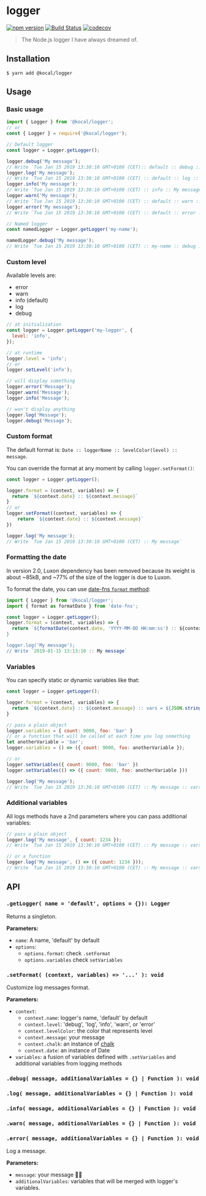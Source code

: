 # logger

[![npm version](https://badge.fury.io/js/%40kocal%2Flogger.svg)](https://badge.fury.io/js/%40kocal%2Flogger)
[![Build Status](https://travis-ci.org/Kocal/logger.svg?branch=master)](https://travis-ci.org/Kocal/logger)
[![codecov](https://codecov.io/gh/Kocal/logger/branch/master/graph/badge.svg)](https://codecov.io/gh/Kocal/logger)

> The Node.js logger I have always dreamed of.

## Installation

```
$ yarn add @kocal/logger
```

## Usage

### Basic usage

```js
import { Logger } from '@kocal/logger';
// or
const { Logger } = require('@kocal/logger');

// Default logger
const logger = Logger.getLogger();

logger.debug('My message');
// Write `Tue Jan 15 2019 13:30:10 GMT+0100 (CET):: default :: debug :: My message`
logger.log('My message');
// Write `Tue Jan 15 2019 13:30:10 GMT+0100 (CET) :: default :: log :: My message`
logger.info('My message');
// Write `Tue Jan 15 2019 13:30:10 GMT+0100 (CET) :: info :: My message`
logger.warn('My message');
// Write `Tue Jan 15 2019 13:30:10 GMT+0100 (CET) :: default :: warn :: My message`
logger.error('My message');
// Write `Tue Jan 15 2019 13:30:10 GMT+0100 (CET) :: default :: error :: My message`

// Named logger
const namedLogger = Logger.getLogger('my-name');

namedLogger.debug('My message');
// Write `Tue Jan 15 2019 13:30:10 GMT+0100 (CET) :: my-name :: debug :: My message`
```

### Custom level

Available levels are:

- error
- warn
- info (default)
- log
- debug

```js
// at initialization
const logger = Logger.getLogger('my-logger', {
  level: 'info',
});

// at runtime
logger.level = 'info'; 
// or 
logger.setLevel('info');
```

```js
// will display something
logger.error('Message'); 
logger.warn('Message');
logger.info('Message');

// won't display anything
logger.log('Message');
logger.debug('Message'); 
```

### Custom format

The default format is: `Date :: loggerName :: levelColor(level) :: message`.

You can override the format at any moment by calling `logger.setFormat()`:

```js
const logger = Logger.getLogger();

logger.format = (context, variables) => {
  return `${context.date} :: ${context.message}`
}
// or
logger.setFormat((context, variables) => {
    return `${context.date} :: ${context.message}`
})

logger.log('My message');
// Write `Tue Jan 15 2019 13:30:10 GMT+0100 (CET) :: My message`
```

### Formatting the date

In version 2.0, Luxon dependency has been removed because its weight is about ~85kB,
and ~77% of the size of the logger is due to Luxon.


To format the date, you can use [date-fns `format` method](https://date-fns.org/v1.30.1/docs/format):

```js
import { Logger } from '@kocal/logger';
import { format as formatDate } from 'date-fns';

const logger = Logger.getLogger();
logger.format = (context, variables) => {
  return `${formatDate(context.date, 'YYYY-MM-DD HH:mm:ss') :: ${context.message}`;
}

logger.log('My message');
// Write `2019-01-15 13:13:10 :: My message`
```


### Variables

You can specify static or dynamic variables like that:

```js
const logger = Logger.getLogger();

logger.format = (context, variables) => {
  return `${context.date} :: ${context.message} :: vars = ${JSON.stringify(variables)}`;
}

// pass a plain object
logger.variables = { count: 9000, foo: 'bar' }
// or a function that will be called at each time you log something
let anotherVariable = 'bar';
logger.variables = () => ({ count: 9000, foo: anotherVariable });

// or
logger.setVariables({ count: 9000, foo: 'bar' })
logger.setVariables(() => ({ count: 9000, foo: anotherVariable }))

logger.log('My message');
// Write `Tue Jan 15 2019 13:30:10 GMT+0100 (CET) :: My message :: vars = {"count":9000,"foo":"bar"}`
```

### Additional variables

All logs methods have a 2nd parameters where you can pass additional variables:

```js
// pass a plain object
logger.log('My message', { count: 1234 });
// Write `Tue Jan 15 2019 13:30:10 GMT+0100 (CET) :: My message :: vars = {"count":1234,"foo":"bar"}`

// or a function
logger.log('My message', () => ({ count: 1234 }));
// Write `Tue Jan 15 2019 13:30:10 GMT+0100 (CET) :: My message :: vars = {"count":1234,"foo":"bar"}`

```

## API

### `.getLogger( name = 'default', options = {}): Logger`

Returns a singleton.

**Parameters:**
- `name`: A name, 'default' by default
- `options`:
  - `options.format`: check `.setFormat`
  - `options.variables` check `setVariables`

### `.setFormat( (context, variables) => '...' ): void`

Customize log messages format.

**Parameters:**
- `context`:
  - `context.name`: logger's name, 'default' by default
  - `context.level`: 'debug', 'log', 'info', 'warn', or 'error'
  - `context.levelColor`: the color that represents level
  - `context.message`: your message
  - `context.chalk`: an instance of [chalk](https://github.com/chalk/chalk)
  - `context.date`: an instance of Date
- `variables`: a fusion of variables defined with `.setVariables` and additional variables from logging methods

### `.debug( message, additionalVariables = {} | Function ): void`
### `.log( message, additionalVariables = {} | Function ): void`
### `.info( message, additionalVariables = {} | Function ): void`
### `.warn( message, additionalVariables = {} | Function ): void`
### `.error( message, additionalVariables = {} | Function ): void`

Log a message.

**Parameters:**
- `message`: your message 🤷🏻
- `additionalVariables`: variables that will be merged with logger's variables.

